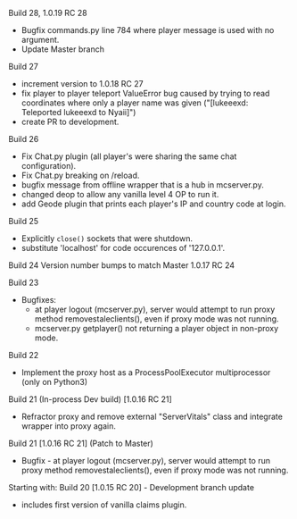 Build 28, 1.0.19 RC 28
- Bugfix commands.py line 784 where player message is used with no argument.
- Update Master branch

Build 27
- increment version to 1.0.18 RC 27
- fix player to player teleport ValueError bug caused by trying to read coordinates
 where only a player name was given ("[lukeeexd: Teleported lukeeexd to Nyaii]")
- create PR to development.

Build 26
- Fix Chat.py plugin (all player's were sharing the same chat configuration).
- Fix Chat.py breaking on /reload.
- bugfix message from offline wrapper that is a hub in mcserver.py.
- changed deop to allow any vanilla level 4 OP to run it.
- add Geode plugin that prints each player's IP and country code at login.

Build 25
- Explicitly `close()` sockets that were shutdown.
- substitute 'localhost' for code occurences of '127.0.0.1'.

Build 24
Version number bumps to match Master  1.0.17 RC 24

Build 23
- Bugfixes:
  - at player logout (mcserver.py), server would attempt to run
   proxy method removestaleclients(), even if proxy mode was not running.
  - mcserver.py getplayer() not returning a player object in non-proxy mode.

Build 22
- Implement the proxy host as a ProcessPoolExecutor multiprocessor (only on Python3)

Build 21 (In-process Dev build) [1.0.16 RC 21]
- Refractor proxy and remove external "ServerVitals" class and integrate wrapper into proxy again.

Build 21 [1.0.16 RC 21]  (Patch to Master)
- Bugfix - at player logout (mcserver.py), server would attempt to run
 proxy method removestaleclients(), even if proxy mode was not running.

Starting with:
Build 20 [1.0.15 RC 20] - Development branch update
- includes first version of vanilla claims plugin.
